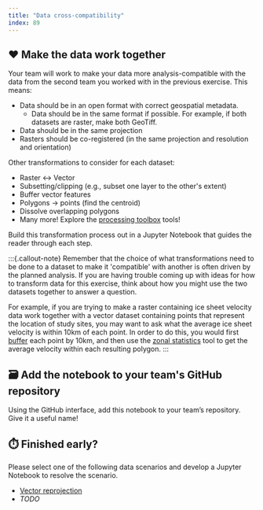 ```yaml
---
title: "Data cross-compatibility"
index: 89
---
```



## ❤️  Make the data work together

Your team will work to make your data more analysis-compatible with the data from the
second team you worked with in the previous exercise. This means:

* Data should be in an open format with correct geospatial metadata.
    * Data should be in the same format if possible. For example, if both datasets are
      raster, make both GeoTiff.
* Data should be in the same projection
* Rasters should be co-registered (in the same projection and resolution and
  orientation)

Other transformations to consider for each dataset:

* Raster <-> Vector
* Subsetting/clipping (e.g., subset one layer to the other's extent)
* Buffer vector features
* Polygons -> points (find the centroid)
* Dissolve overlapping polygons
* Many more! Explore the [processing toolbox](https://docs.qgis.org/3.16/en/docs/user_manual/processing/toolbox.html) tools!

Build this transformation process out in a Jupyter Notebook that guides the reader
through each step.

:::{.callout-note}
Remember that the choice of what transformations need to be done to a dataset to
make it 'compatible' with another is often driven by the planned analysis. If
you are having trouble coming up with ideas for how to transform data for this
exercise, think about how you might use the two datasets together to answer a
question.

For example, if you are trying to make a raster containing ice sheet velocity
data work together with a vector dataset containing points that represent the
location of study sites, you may want to ask what the average ice sheet velocity
is within 10km of each point. In order to do this, you would first
[buffer](https://docs.qgis.org/3.28/en/docs/gentle_gis_introduction/vector_spatial_analysis_buffers.html)
each point by 10km, and then use the [zonal
statistics](https://docs.qgis.org/3.28/en/docs/user_manual/processing_algs/qgis/rasteranalysis.html#zonal-statistics)
tool to get the average velocity within each resulting polygon.
:::


## 🗃️ Add the notebook to your team's GitHub repository

Using the GitHub interface, add this notebook to your team’s repository. Give it a
useful name!

## ⏱️ Finished early?

Please select one of the following data scenarios and develop a Jupyter Notebook to
resolve the scenario.

* [Vector reprojection](data-scenarios/vector-needs-reprojection/index.md)
* _TODO_
